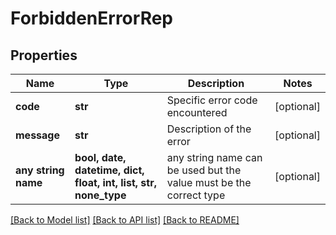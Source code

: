 # ForbiddenErrorRep


## Properties
Name | Type | Description | Notes
------------ | ------------- | ------------- | -------------
**code** | **str** | Specific error code encountered | [optional] 
**message** | **str** | Description of the error | [optional] 
**any string name** | **bool, date, datetime, dict, float, int, list, str, none_type** | any string name can be used but the value must be the correct type | [optional]

[[Back to Model list]](../README.md#documentation-for-models) [[Back to API list]](../README.md#documentation-for-api-endpoints) [[Back to README]](../README.md)


